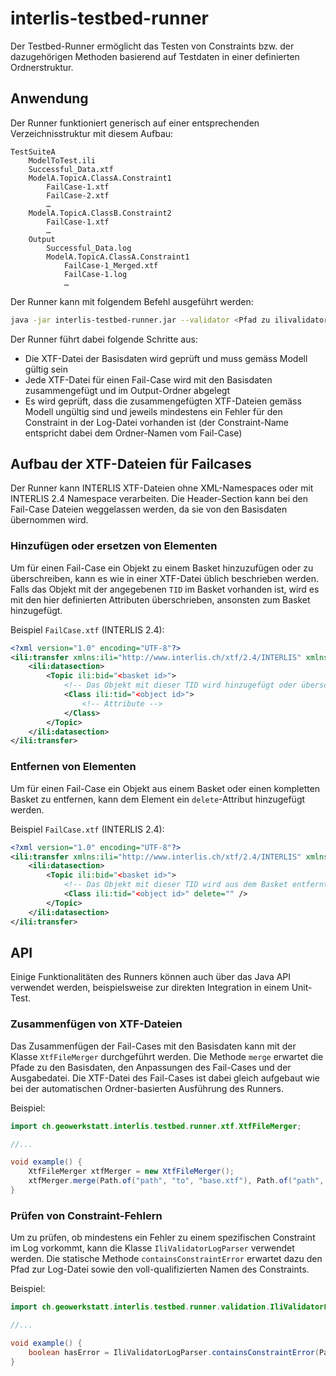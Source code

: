 # interlis-testbed-runner
Der Testbed-Runner ermöglicht das Testen von Constraints bzw. der dazugehörigen Methoden basierend auf Testdaten in einer definierten Ordnerstruktur.

## Anwendung
Der Runner funktioniert generisch auf einer entsprechenden Verzeichnisstruktur mit diesem Aufbau:

```
TestSuiteA
    ModelToTest.ili
    Successful_Data.xtf
    ModelA.TopicA.ClassA.Constraint1
        FailCase-1.xtf
        FailCase-2.xtf
        …
    ModelA.TopicA.ClassB.Constraint2
        FailCase-1.xtf
        …
    Output
        Successful_Data.log
        ModelA.TopicA.ClassA.Constraint1
            FailCase-1_Merged.xtf
            FailCase-1.log
            …
```

Der Runner kann mit folgendem Befehl ausgeführt werden:
```bash
java -jar interlis-testbed-runner.jar --validator <Pfad zu ilivalidator.jar> <Pfad zum Testbed-Ordner (Standard: aktueller Ordner)>
```

Der Runner führt dabei folgende Schritte aus:
- Die XTF-Datei der Basisdaten wird geprüft und muss gemäss Modell gültig sein
- Jede XTF-Datei für einen Fail-Case wird mit den Basisdaten zusammengefügt und im Output-Ordner abgelegt
- Es wird geprüft, dass die zusammengefügten XTF-Dateien gemäss Modell ungültig sind und jeweils mindestens ein Fehler für den Constraint in der Log-Datei vorhanden ist (der Constraint-Name entspricht dabei dem Ordner-Namen vom Fail-Case)

## Aufbau der XTF-Dateien für Failcases
Der Runner kann INTERLIS XTF-Dateien ohne XML-Namespaces oder mit INTERLIS 2.4 Namespace verarbeiten.
Die Header-Section kann bei den Fail-Case Dateien weggelassen werden, da sie von den Basisdaten übernommen wird.

### Hinzufügen oder ersetzen von Elementen
Um für einen Fail-Case ein Objekt zu einem Basket hinzuzufügen oder zu überschreiben, kann es wie in einer XTF-Datei üblich beschrieben werden.
Falls das Objekt mit der angegebenen `TID` im Basket vorhanden ist, wird es mit den hier definierten Attributen überschrieben, ansonsten zum Basket hinzugefügt.

Beispiel `FailCase.xtf` (INTERLIS 2.4):
```xml
<?xml version="1.0" encoding="UTF-8"?>
<ili:transfer xmlns:ili="http://www.interlis.ch/xtf/2.4/INTERLIS" xmlns="http://www.interlis.ch/xtf/2.4/Model">
    <ili:datasection>
        <Topic ili:bid="<basket id>">
            <!-- Das Objekt mit dieser TID wird hinzugefügt oder überschrieben -->
            <Class ili:tid="<object id>">
                <!-- Attribute -->
            </Class>
        </Topic>
    </ili:datasection>
</ili:transfer>
```

### Entfernen von Elementen
Um für einen Fail-Case ein Objekt aus einem Basket oder einen kompletten Basket zu entfernen, kann dem Element ein `delete`-Attribut hinzugefügt werden.

Beispiel `FailCase.xtf` (INTERLIS 2.4):
```xml
<?xml version="1.0" encoding="UTF-8"?>
<ili:transfer xmlns:ili="http://www.interlis.ch/xtf/2.4/INTERLIS" xmlns="http://www.interlis.ch/xtf/2.4/Model">
    <ili:datasection>
        <Topic ili:bid="<basket id>">
            <!-- Das Objekt mit dieser TID wird aus dem Basket entfernt -->
            <Class ili:tid="<object id>" delete="" />
        </Topic>
    </ili:datasection>
</ili:transfer>
```

## API
Einige Funktionalitäten des Runners können auch über das Java API verwendet werden, beispielsweise zur direkten Integration in einem Unit-Test.

### Zusammenfügen von XTF-Dateien
Das Zusammenfügen der Fail-Cases mit den Basisdaten kann mit der Klasse `XtfFileMerger` durchgeführt werden.
Die Methode `merge` erwartet die Pfade zu den Basisdaten, den Anpassungen des Fail-Cases und der Ausgabedatei.
Die XTF-Datei des Fail-Cases ist dabei gleich aufgebaut wie bei der automatischen Ordner-basierten Ausführung des Runners.

Beispiel:
```java
import ch.geowerkstatt.interlis.testbed.runner.xtf.XtfFileMerger;

//...

void example() {
    XtfFileMerger xtfMerger = new XtfFileMerger();
    xtfMerger.merge(Path.of("path", "to", "base.xtf"), Path.of("path", "to", "failcase.xtf"), Path.of("path", "to", "output.xtf"));
}
```

### Prüfen von Constraint-Fehlern
Um zu prüfen, ob mindestens ein Fehler zu einem spezifischen Constraint im Log vorkommt, kann die Klasse `IliValidatorLogParser` verwendet werden.
Die statische Methode `containsConstraintError` erwartet dazu den Pfad zur Log-Datei sowie den voll-qualifizierten Namen des Constraints.

Beispiel:
```java
import ch.geowerkstatt.interlis.testbed.runner.validation.IliValidatorLogParser;

//...

void example() {
    boolean hasError = IliValidatorLogParser.containsConstraintError(Path.of("path", "to", "validator-log.log"), "Model.Topic.Class.Constraint");
}
```
